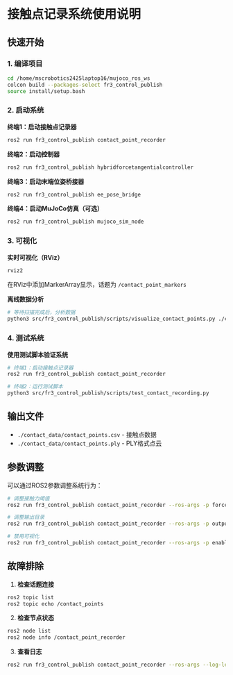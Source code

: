 # 接触点记录系统使用说明

## 快速开始

### 1. 编译项目
```bash
cd /home/mscrobotics2425laptop16/mujoco_ros_ws
colcon build --packages-select fr3_control_publish
source install/setup.bash
```

### 2. 启动系统

**终端1：启动接触点记录器**
```bash
ros2 run fr3_control_publish contact_point_recorder
```

**终端2：启动控制器**
```bash
ros2 run fr3_control_publish hybridforcetangentialcontroller
```

**终端3：启动末端位姿桥接器**
```bash
ros2 run fr3_control_publish ee_pose_bridge
```

**终端4：启动MuJoCo仿真（可选）**
```bash
ros2 run fr3_control_publish mujoco_sim_node
```

### 3. 可视化

**实时可视化（RViz）**
```bash
rviz2
```
在RViz中添加MarkerArray显示，话题为 `/contact_point_markers`

**离线数据分析**
```bash
# 等待扫描完成后，分析数据
python3 src/fr3_control_publish/scripts/visualize_contact_points.py ./contact_data/contact_points.csv
```

### 4. 测试系统

**使用测试脚本验证系统**
```bash
# 终端1：启动接触点记录器
ros2 run fr3_control_publish contact_point_recorder

# 终端2：运行测试脚本
python3 src/fr3_control_publish/scripts/test_contact_recording.py
```

## 输出文件

- `./contact_data/contact_points.csv` - 接触点数据
- `./contact_data/contact_points.ply` - PLY格式点云

## 参数调整

可以通过ROS2参数调整系统行为：

```bash
# 调整接触力阈值
ros2 run fr3_control_publish contact_point_recorder --ros-args -p force_threshold:=3.0

# 调整输出目录
ros2 run fr3_control_publish contact_point_recorder --ros-args -p output_directory:=./my_contact_data

# 禁用可视化
ros2 run fr3_control_publish contact_point_recorder --ros-args -p enable_visualization:=false
```

## 故障排除

1. **检查话题连接**
```bash
ros2 topic list
ros2 topic echo /contact_points
```

2. **检查节点状态**
```bash
ros2 node list
ros2 node info /contact_point_recorder
```

3. **查看日志**
```bash
ros2 run fr3_control_publish contact_point_recorder --ros-args --log-level debug
``` 